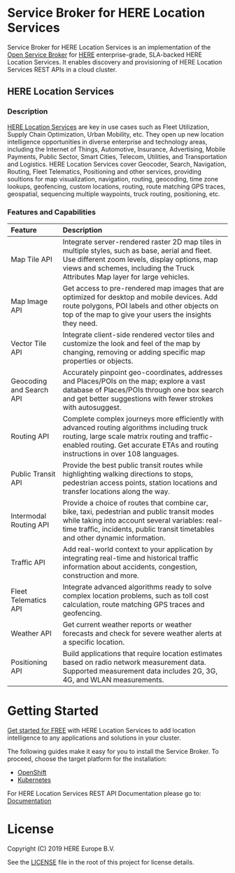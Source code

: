 
# Service Broker for HERE Location Services

Service Broker for HERE Location Services is an implementation of the [Open Service Broker][osb] for  [HERE][here] enterprise-grade, SLA-backed HERE Location Services. It  enables discovery and provisioning of HERE Location Services REST APIs in a cloud cluster.

## HERE Location Services
### Description
[HERE Location Services][here-location-services] are key in use cases such as Fleet Utilization, Supply Chain Optimization, Urban Mobility, etc. They open up new location intelligence opportunities in diverse enterprise and technology areas, including the Internet of Things, Automotive, Insurance, Advertising, Mobile Payments, Public Sector, Smart Cities, Telecom, Utilities, and Transportation and Logistics. HERE Location Services cover Geocoder, Search, Navigation, Routing, Fleet Telematics, Positioning and other services, providing soultions for map visualization, navigation, routing, geocoding, time zone lookups, geofencing, custom locations, routing, route matching GPS traces, geospatial, sequencing multiple waypoints, truck routing, positioning, etc.

### Features and Capabilities
| Feature  | Description |
| :------------- | :------------- |
| Map Tile API  | Integrate server-rendered raster 2D map tiles in multiple styles, such as base, aerial and fleet. Use different zoom levels, display options, map views and schemes, including the Truck Attributes Map layer for large vehicles. |
| Map Image API | Get access to pre-rendered map images that are optimized for desktop and mobile devices. Add route polygons, POI labels and other objects on top of the map to give your users the insights they need. |
|Vector Tile API | Integrate client-side rendered vector tiles and customize the look and feel of the map by changing, removing or adding specific map properties or objects. |
| Geocoding and Search API | Accurately pinpoint geo-coordinates, addresses and Places/POIs on the map; explore a vast database of Places/POIs through one box search and get better suggestions with fewer strokes with autosuggest. |
| Routing API | Complete complex journeys more efficiently with advanced routing algorithms including truck routing, large scale matrix routing and traffic-enabled routing. Get accurate ETAs and routing instructions in over 108 languages. |
| Public Transit API| Provide the best public transit routes while highlighting walking directions to stops, pedestrian access points, station locations and transfer locations along the way. |
| Intermodal Routing API | Provide a choice of routes that combine car, bike, taxi, pedestrian and public transit modes while taking into account several variables: real-time traffic, incidents, public transit timetables and other dynamic information. |
| Traffic API | Add real-world context to your application by integrating real-time and historical traffic information about accidents, congestion, construction and more. |
| Fleet Telematics API | Integrate advanced algorithms ready to solve complex location problems, such as toll cost calculation, route matching GPS traces and geofencing. |
| Weather API | Get current weather reports or weather forecasts and check for severe weather alerts at a specific location. |
| Positioning API | Build applications that require location estimates based on radio network measurement data. Supported measurement data includes 2G, 3G, 4G, and WLAN measurements. |

# Getting Started
[Get started for FREE][here-dev-sign-up-osb] with HERE Location Services to add location intelligence to any applications and solutions in your cluster. 

The following guides make it easy for you to install the Service Broker. To proceed, choose the target platform for the installation:
  * [OpenShift](/docs/openshift.md)
  * [Kubernetes](/docs/kubernetes.md)
  
For HERE Location Services REST API Documentation please go to: [Documentation](/docs/HLSRESTAppID.md)
  

# License

Copyright (C) 2019 HERE Europe B.V.

See the [LICENSE](./LICENSE) file in the root of this project for license details.

[here]: https://www.here.com/

[here-dev-plans]: https://developer.here.com/plans

[here-dev-sign-up-osb]: https://developer.here.com/plans?utm_medium=referral&utm_source=GitHub-Service-Broker&create=Freemium

[here-location-services]: https://www.here.com/products/location-based-services

[osb]: https://www.openservicebrokerapi.org

[osb-spec]: https://github.com/openservicebrokerapi/servicebroker/blob/v2.14/spec.md

[youtube-here-osb]: https://www.youtube.com/user/heremaps
